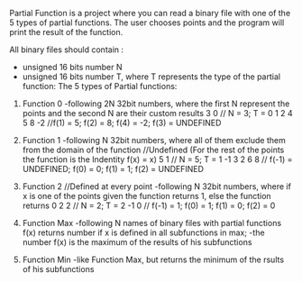 Partial Function is a project where you can read a binary file with one of the 5 types of partial functions. 
The user chooses points and the program will print the result of the function. 

All binary files should contain :
   - unsigned 16 bits number N
   - unsigned 16 bits number T, where T represents the type of the partial function:
The 5 types of Partial functions:

1) Function 0
   -following 2N 32bit numbers, where the first N represent the points and the second N are their custom results
   3 0      // N = 3; T = 0
   1 2 4
   5 8 -2   //f(1) = 5; f(2) = 8; f(4) = -2; f(3) = UNDEFINED

2) Function 1
   -following N 32bit numbers, where all of them exclude them from the domain of the function //Undefined
   (For the rest of the points the function is the Indentity f(x) = x)
    5 1          // N = 5; T = 1
   -1 3 2 6 8    // f(-1)  = UNDEFINED; f(0) = 0; f(1) = 1; f(2) = UNDEFINED

3) Function 2 //Defined at every point
   -following N 32bit numbers, where  if x is one of the points given the function returns 1, else the function returns 0
    2 2     // N = 2; T = 2
   -1 0     // f(-1)  = 1; f(0) = 1; f(1) = 0; f(2) = 0

4) Function Max
   -following N names of binary files with partial functions
   f(x) returns number if x is defined in all subfunctions in max;
   -the number f(x) is the maximum of the results of his subfunctions
   
5) Function Min
   -like Function Max, but returns the minimum of the rsults of his subfunctions
